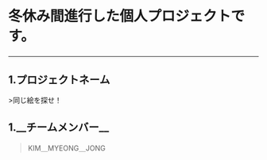 # 冬休み間進行した個人プロジェクトです。
<h3> </h3>
<hr>

<h2>1.プロジェクトネーム</h2>
 >同じ絵を探せ！

<h2>1.__チームメンバー__</h2>

 >KIM＿MYEONG＿JONG

